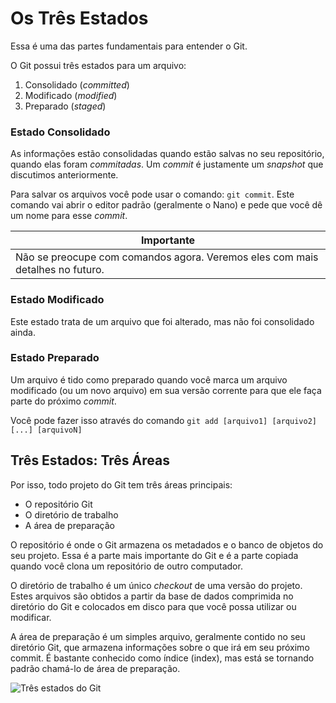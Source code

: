 # Os Três Estados
Essa é uma das partes fundamentais para entender o Git.

O Git possui três estados para um arquivo:
1. Consolidado (*committed*)
2. Modificado (*modified*)
3. Preparado (*staged*)


### Estado Consolidado

As informações estão consolidadas quando estão salvas no seu repositório, quando elas foram *commitadas*. Um *commit* é justamente um *snapshot* que discutimos anteriormente.

Para salvar os arquivos você pode usar o comando: `git commit`. Este comando vai abrir o editor padrão (geralmente o Nano) e pede que você dê um nome para esse *commit*.

|**Importante**|
|--------------|
|Não se preocupe com comandos agora. Veremos eles com mais detalhes no futuro.|

### Estado Modificado
Este estado trata de um arquivo que foi alterado, mas não foi consolidado ainda.

### Estado Preparado
Um arquivo é tido como preparado quando você marca um arquivo modificado (ou um novo arquivo) em sua versão corrente para que ele faça parte do próximo *commit*.

Você pode fazer isso através do comando `git add [arquivo1] [arquivo2] [...] [arquivoN]`

## Três Estados: Três Áreas
Por isso, todo projeto do Git tem três áreas principais:
* O repositório Git
* O diretório de trabalho
* A área de preparação

O repositório é onde o Git armazena os metadados e o banco de objetos do seu projeto. Essa é a parte mais importante do Git e é a parte copiada quando você clona um repositório de outro computador.

O diretório de trabalho é um único *checkout* de uma versão do projeto. Estes arquivos são obtidos a partir da base de dados comprimida no diretório do Git e colocados em disco para que você possa utilizar ou modificar.

A área de preparação é um simples arquivo, geralmente contido no seu diretório Git, que armazena informações sobre o que irá em seu próximo commit. É bastante conhecido como índice (index), mas está se tornando padrão chamá-lo de área de preparação.

![Três estados do Git](https://git-scm.com/figures/18333fig0106-tn.png)